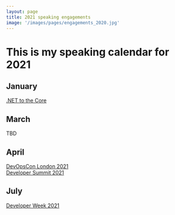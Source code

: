```yaml
---
layout: page
title: 2021 speaking engagements
image: '/images/pages/engagements_2020.jpg'
---
```


# This is my speaking calendar for 2021

January
---
[.NET to the Core](https://www.meetup.com/NET-to-the-Core/events/275247089/)  

March
---
TBD

April
---
[DevOpsCon London 2021](https://devopscon.io/business-company-culture/devops-during-covid-19-what-did-we-learn/)  
[Developer Summit 2021](https://wurreka.com/ict/virtual-conference/gids-2021/speaker/matteo-emili)  

July
---
[Developer Week 2021](https://www.developer-week.de/en/program-2020/#/tag-4)  
